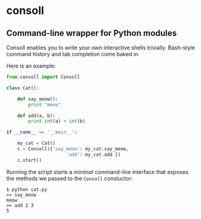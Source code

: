 consoll
=======

Command-line wrapper for Python modules
---------------------------------------

Consoll enables you to write your own interactive shells trivially. Bash-style command history and tab completion come baked in.

Here is an example:


```python
from consoll import Consoll

class Cat():

    def say_meow():
        print "meow"

    def add(a, b):
        print int(a) + int(b)

if __name__ == '__main__':

    my_cat = Cat()
    c = Consoll({'say_meow': my_cat.say_meow,
                      'add': my_cat.add })
    c.start()
```

Running the script starts a _minimal_ command-line interface that exposes the methods we passed to the `Consoll` constuctor:

    $ python cat.py
    >> say_meow
    meow
    >> add 2 3
    5
